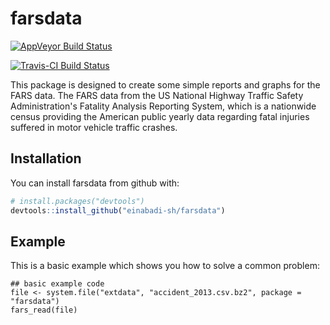 # farsdata
[![AppVeyor Build Status](https://ci.appveyor.com/api/projects/status/github/einabadi-sh/farsdata?branch=master&svg=true)](https://ci.appveyor.com/project/einabadi-sh/farsdata)

[![Travis-CI Build Status](https://travis-ci.org/einabadi-sh/farsdata.svg?branch=master)](https://travis-ci.org/einabadi-sh/farsdata)

This package is designed to create some simple reports and graphs for the FARS data. The FARS data from the US National Highway Traffic Safety Administration's Fatality Analysis Reporting System, which is a nationwide census providing the American public yearly data regarding fatal injuries suffered in motor vehicle traffic crashes.

## Installation

You can install farsdata from github with:


``` r
# install.packages("devtools")
devtools::install_github("einabadi-sh/farsdata")
```

## Example

This is a basic example which shows you how to solve a common problem:

``` {r , echo = FALSE}
## basic example code
file <- system.file("extdata", "accident_2013.csv.bz2", package = "farsdata")
fars_read(file)
```
